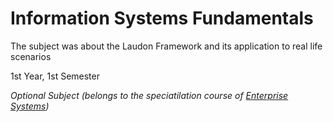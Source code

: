 # Information Systems Fundamentals
 The subject was about the Laudon Framework and its application to real life scenarios
 
 1st Year, 1st Semester
 
 *Optional Subject (belongs to the speciatilation course of <u>Enterprise Systems</u>)*
